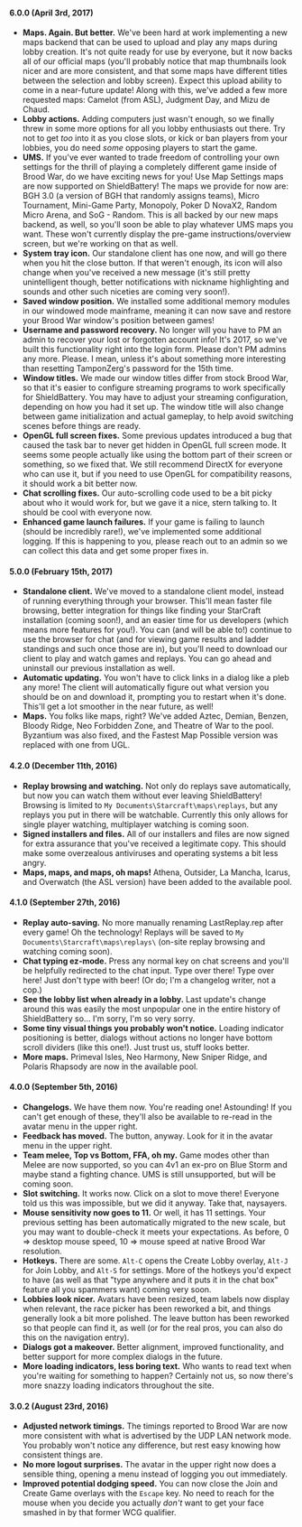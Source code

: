 #### 6.0.0 (April 3rd, 2017)

- **Maps. Again. But better.** We've been hard at work implementing a new maps backend that can be
used to upload and play any maps during lobby creation. It's not quite ready for use by everyone,
but it now backs all of our official maps (you'll probably notice that map thumbnails look nicer
and are more consistent, and that some maps have different titles between the selection and lobby
screen). Expect this upload ability to come in a near-future update! Along with this, we've added a
few more requested maps: Camelot (from ASL), Judgment Day, and Mizu de Chaud.
- **Lobby actions.** Adding computers just wasn't enough, so we finally threw in some more options
for all you lobby enthusiasts out there. Try not to get *too* into it as you close slots, or kick
or ban players from your lobbies, you do need *some* opposing players to start the game.
- **UMS.** If you've ever wanted to trade freedom of controlling your own settings for the thrill
of playing a completely different game inside of Brood War, do we have exciting news for you! Use
Map Settings maps are now supported on ShieldBattery! The maps we provide for now are: BGH 3.0 (a
version of BGH that randomly assigns teams), Micro Tournament, Mini-Game Party, Monopoly, Poker D
NovaX2, Random Micro Arena, and SoG - Random. This is all backed by our new maps backend, as well,
so you'll soon be able to play whatever UMS maps you want. These won't currently display the
pre-game instructions/overview screen, but we're working on that as well.
- **System tray icon.** Our standalone client has one now, and will go there when you hit the close
button. If that weren't enough, its icon will also change when you've received a new message (it's
still pretty unintelligent though, better notifications with nickname highlighting and sounds and
other such niceties are coming very soon!).
- **Saved window position.** We installed some additional memory modules in our windowed mode
mainframe, meaning it can now save and restore your Brood War window's position between games!
- **Username and password recovery.** No longer will you have to PM an admin to recover your lost
or forgotten account info! It's 2017, so we've built this functionality right into the login form.
Please don't PM admins any more. Please. I mean, unless it's about something more interesting than
resetting TamponZerg's password for the 15th time.
- **Window titles.** We made our window titles differ from stock Brood War, so that it's easier to
configure streaming programs to work specifically for ShieldBattery. You may have to adjust your
streaming configuration, depending on how you had it set up. The window title will also change
between game initialization and actual gameplay, to help avoid switching scenes before things are
ready.
- **OpenGL full screen fixes.** Some previous updates introduced a bug that caused the task bar to
never get hidden in OpenGL full screen mode. It seems some people actually like using the bottom
part of their screen or something, so we fixed that. We still recommend DirectX for everyone who can
use it, but if you need to use OpenGL for compatibility reasons, it should work a bit better now.
- **Chat scrolling fixes.** Our auto-scrolling code used to be a bit picky about who it would work
for, but we gave it a nice, stern talking to. It should be cool with everyone now.
- **Enhanced game launch failures.** If your game is failing to launch (should be incredibly rare!),
we've implemented some additional logging. If this is happening to you, please reach out to an admin
so we can collect this data and get some proper fixes in.

#### 5.0.0 (February 15th, 2017)

- **Standalone client.** We've moved to a standalone client model, instead of running everything
through your browser. This'll mean faster file browsing, better integration for things like finding
your StarCraft installation (coming soon!), and an easier time for us developers (which means more
features for you!). You can (and will be able to!) continue to use the browser for chat (and for
viewing game results and ladder standings and such once those are in), but you'll need to download
our client to play and watch games and replays. You can go ahead and uninstall our previous
installation as well.
- **Automatic updating.** You won't have to click links in a dialog like a pleb any more! The client
will automatically figure out what version you should be on and download it, prompting you to
restart when it's done. This'll get a lot smoother in the near future, as well!
- **Maps.** You folks like maps, right? We've added Aztec, Demian, Benzen, Bloody Ridge, Neo
Forbidden Zone, and Theatre of War to the pool. Byzantium was also fixed, and the Fastest Map
Possible version was replaced with one from UGL.


#### 4.2.0 (December 11th, 2016)

- **Replay browsing and watching.** Not only do replays save automatically, but now you can watch
them without ever leaving ShieldBattery! Browsing is limited to
`My Documents\Starcraft\maps\replays`, but any replays you put in there will be watchable.
Currently this only allows for single player watching, multiplayer watching is coming soon.
- **Signed installers and files.** All of our installers and files are now signed for extra
assurance that you've received a legitimate copy. This should make some overzealous antiviruses and
operating systems a bit less angry.
- **Maps, maps, and maps, oh maps!** Athena, Outsider, La Mancha, Icarus, and Overwatch (the ASL
version) have been added to the available pool.

#### 4.1.0 (September 27th, 2016)

- **Replay auto-saving.** No more manually renaming LastReplay.rep after every game! Oh the
technology! Replays will be saved to `My Documents\Starcraft\maps\replays\` (on-site replay browsing
and watching coming soon).
- **Chat typing ez-mode.** Press any normal key on chat screens and you'll be helpfully redirected
to the chat input. Type over there! Type over here! Just don't type with beer! (Or do; I'm a
changelog writer, not a cop.)
- **See the lobby list when already in a lobby.** Last update's change around this was easily the
most unpopular one in the entire history of ShieldBattery so... I'm sorry, I'm so very sorry.
- **Some tiny visual things you probably won't notice.** Loading indicator positioning is better,
dialogs without actions no longer have bottom scroll dividers (like this one!). Just trust us, stuff
looks better.
- **More maps.** Primeval Isles, Neo Harmony, New Sniper Ridge, and Polaris Rhapsody are now in the
available pool.

#### 4.0.0 (September 5th, 2016)

- **Changelogs.** We have them now. You're reading one! Astounding! If you can't get enough of
these, they'll also be available to re-read in the avatar menu in the upper right.
- **Feedback has moved.** The button, anyway. Look for it in the avatar menu in the upper right.
- **Team melee, Top vs Bottom, FFA, oh my.** Game modes other than Melee are now supported, so you
can 4v1 an ex-pro on Blue Storm and maybe stand a fighting chance. UMS is still unsupported, but
will be coming soon.
- **Slot switching.** It works now. Click on a slot to move there! Everyone told us this was
impossible, but we did it anyway. Take that, naysayers.
- **Mouse sensitivity now goes to 11.** Or well, it has 11 settings. Your previous setting has been
automatically migrated to the new scale, but you may want to double-check it meets your
expectations. As before, 0 => desktop mouse speed, 10 => mouse speed at native Brood War resolution.
- **Hotkeys.** There are some. `Alt-C` opens the Create Lobby overlay, `Alt-J` for Join Lobby, and
`Alt-S` for settings. More of the hotkeys you'd expect to have (as well as that "type anywhere and
it puts it in the chat box" feature all you spammers want) coming very soon.
- **Lobbies look nicer.** Avatars have been resized, team labels now display when relevant, the
race picker has been reworked a bit, and things generally look a bit more polished. The leave button
has been reworked so that people can find it, as well (or for the real pros, you can also do this
on the navigation entry).
- **Dialogs got a makeover.** Better alignment, improved functionality, and better support for more
complex dialogs in the future.
- **More loading indicators, less boring text.** Who wants to read text when you're waiting for
something to happen? Certainly not us, so now there's more snazzy loading indicators throughout the
site.

#### 3.0.2 (August 23rd, 2016)

- **Adjusted network timings.** The timings reported to Brood War are now more consistent with what
is advertised by the UDP LAN network mode. You probably won't notice any difference, but rest easy
knowing how consistent things are.
- **No more logout surprises.** The avatar in the upper right now does a sensible thing, opening a
menu instead of logging you out immediately.
- **Improved potential dodging speed.** You can now close the Join and Create Game overlays with the
`Escape` key. No need to reach for the mouse when you decide you actually *don't* want to get your
face smashed in by that former WCG qualifier.

